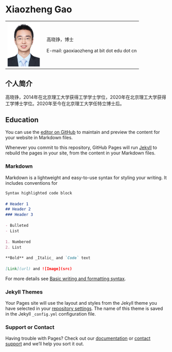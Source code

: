# Xiaozheng Gao



<table class="imgtable"><tr><td>
<img src="/gaoxiaozheng_photo.jpg" width="100px"/>&nbsp;&nbsp;</td>
<td align="left">
<p>高晓铮，博士 <br/>
<br/>
 E-mail: gaoxiaozheng at bit dot edu dot cn
</p>
</td>
</tr></table>

 
## 个人简介
高晓铮，2014年在北京理工大学获得工学学士学位，2020年在北京理工大学获得工学博士学位。2020年至今在北京理工大学任特立博士后。
## Education

 You can use the [editor on GitHub](https://github.com/gaoxiaozheng/aaa/edit/gh-pages/index.md) to maintain and preview the content for your website in Markdown files.

Whenever you commit to this repository, GitHub Pages will run [Jekyll](https://jekyllrb.com/) to rebuild the pages in your site, from the content in your Markdown files.

### Markdown

Markdown is a lightweight and easy-to-use syntax for styling your writing. It includes conventions for

```markdown
Syntax highlighted code block

# Header 1
## Header 2
### Header 3

- Bulleted
- List

1. Numbered
2. List

**Bold** and _Italic_ and `Code` text

[Link](url) and ![Image](src)
```

For more details see [Basic writing and formatting syntax](https://docs.github.com/en/github/writing-on-github/getting-started-with-writing-and-formatting-on-github/basic-writing-and-formatting-syntax).

### Jekyll Themes

Your Pages site will use the layout and styles from the Jekyll theme you have selected in your [repository settings](https://github.com/gaoxiaozheng/aaa/settings/pages). The name of this theme is saved in the Jekyll `_config.yml` configuration file.

### Support or Contact

Having trouble with Pages? Check out our [documentation](https://docs.github.com/categories/github-pages-basics/) or [contact support](https://support.github.com/contact) and we’ll help you sort it out.
 

